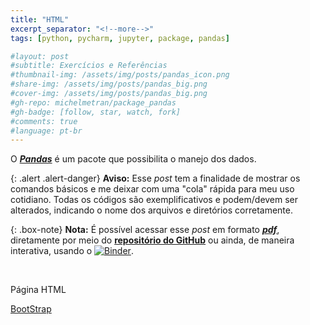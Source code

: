 ```yaml
---
title: "HTML"
excerpt_separator: "<!--more-->"
tags: [python, pycharm, jupyter, package, pandas]

#layout: post
#subtitle: Exercícios e Referências
#thumbnail-img: /assets/img/posts/pandas_icon.png
#share-img: /assets/img/posts/pandas_big.png
#cover-img: /assets/img/posts/pandas_big.png
#gh-repo: michelmetran/package_pandas
#gh-badge: [follow, star, watch, fork]
#comments: true
#language: pt-br
---
```


O <a title="Link do Pandas" href="https://pandas.pydata.org/" target="_blank">**_Pandas_**</a> é um pacote que possibilita o manejo dos dados.

<!--more-->

{: .alert .alert-danger}
**Aviso:** Esse _post_ tem a finalidade de mostrar os comandos básicos e me deixar com uma "cola" rápida para meu uso cotidiano. Todas os códigos são exemplificativos e podem/devem ser alterados, indicando o nome dos arquivos e diretórios corretamente.

{: .box-note}
**Nota:** É possível acessar esse _post_ em formato <a title="Link do Folium" href="https://github.com/michelmetran/package_pandas/raw/master/docs/pandas.pdf" target="_blank">**_pdf_**</a>, diretamente por meio do <a title="Link do Repositório" href="https://github.com/michelmetran/package_pandas" target="_blank">**repositório do GitHub**</a> ou ainda, de maneira interativa, usando o [![Binder](https://mybinder.org/badge_logo.svg)](https://mybinder.org/v2/gh/michelmetran/package_pandas/master).

<br>

Página HTML

[BootStrap](https://getbootstrap.com/)









